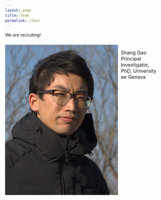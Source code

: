 ```yaml
---
layout: page
title: Team
permalink: /tea/
---
```


We are recruiting!

<!--- markdown image without alignment
![bio_ShG](/assets/images/bio_ShG.jpg)
-->

<!--- markdown image with alignment
<img align="left" width="150" height="200" src="/assets/images/bio_ShG.jpg">
-->

<style>

  .flex-container {
    display: flex;
    flex-flow: row wrap;  
    justify-content: left;  
    padding: 0;
    margin: 0;
    list-style: none;
  }

  .flex-item {
    display: flex;
    width: 100%;
    height: 200px;
    margin-top: 10px;
    justify-content: left;  
  }

/*  .container {
  display: flex;
  align-items: center;
  justify-content: center;
  }*/

  .image {
  width: auto;
  max-height:100%;
  }

  .text {
  font-size: 16px;
  padding-left: 10px;
  max-width:100%;
  }

</style>

<body>

<div class="flex-container">
  <div class="flex-item">
    <div class="image">
      <img src="/assets/images/bio_ShG.jpg">
    </div>
    <div class="text">
      <p>Shang Gao <br> Principal Investigator, <br> PhD, University ee Geneva</p>
    </div>
  </div>
</div>
</body>




[jekyll-organization]: https://github.com/jekyll
